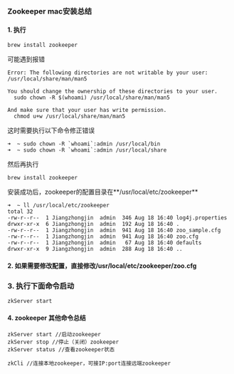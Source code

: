 ### Zookeeper  mac安装总结

#### 1. 执行

```shell
brew install zookeeper
```

可能遇到报错

```shell
Error: The following directories are not writable by your user:
/usr/local/share/man/man5

You should change the ownership of these directories to your user.
  sudo chown -R $(whoami) /usr/local/share/man/man5

And make sure that your user has write permission.
  chmod u+w /usr/local/share/man/man5
```

这时需要执行以下命令修正错误

```shell
➜  ~ sudo chown -R `whoami`:admin /usr/local/bin
➜  ~ sudo chown -R `whoami`:admin /usr/local/share
```

然后再执行

```shell
brew install zookeeper
```

安装成功后，zookeeper的配置目录在**/usr/local/etc/zookeeper**

```shell
➜  ~ ll /usr/local/etc/zookeeper
total 32
-rw-r--r--  1 Jiangzhongjin  admin  346 Aug 18 16:40 log4j.properties
drwxr-xr-x  6 Jiangzhongjin  admin  192 Aug 18 16:40 .
-rw-r--r--  1 Jiangzhongjin  admin  941 Aug 18 16:40 zoo_sample.cfg
-rw-r--r--  1 Jiangzhongjin  admin  941 Aug 18 16:40 zoo.cfg
-rw-r--r--  1 Jiangzhongjin  admin   67 Aug 18 16:40 defaults
drwxr-xr-x  9 Jiangzhongjin  admin  288 Aug 18 16:40 ..
```



#### 2.  如果需要修改配置，直接修改/usr/local/etc/zookeeper/zoo.cfg



### 3. 执行下面命令启动

 ```shell
zkServer start
 ```



#### 4. zookeeper 其他命令总结

```shell
zkServer start //启动zookeeper
zkServer stop //停止（关闭）zookeeper
zkServer status //查看zookeeper状态

zkCli //连接本地zookeeper，可接IP:port连接远端zookeeper
```

